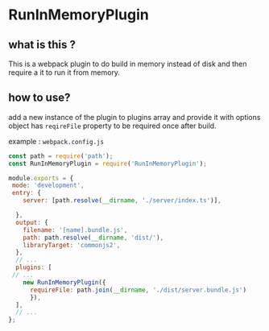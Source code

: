 # RunInMemoryPlugin 

## what is this ?

This is a webpack plugin to do build in memory instead of disk and then require a it to run it from memory.

## how to use?

add a new instance of the plugin to plugins array and provide it with options object has `reqireFile` property to be required once after build.


example : `webpack.config.js`

```javascript
const path = require('path');
const RunInMemoryPlugin = require('RunInMemoryPlugin');

module.exports = {
 mode: 'development',
 entry: {
    server: [path.resolve(__dirname, './server/index.ts')],

  },
  output: {
    filename: '[name].bundle.js',
    path: path.resolve(__dirname, 'dist/'),
    libraryTarget: 'commonjs2',
  },
  // ...
  plugins: [
 // ...
    new RunInMemoryPlugin({ 
      requireFile: path.join(__dirname, './dist/server.bundle.js') 
      }),
  ],
  // ...
};
```